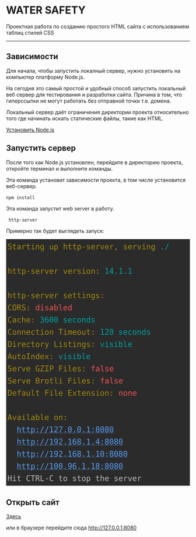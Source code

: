 # WATER SAFETY
Проектная работа по созданию простого HTML сайта с использованием таблиц стилей CSS
****
## Зависимости
Для начала, чтобы запустить локалный сервер, нужно установить на компьютер платформу Node.js. 

На сегодня это самый простой и удобный способ запустить локальный веб сервер для тестирования и разработки сайта.
Причина в том, что гиперссылки не могут работать без отправной точки т.е. домена. 

Локальный сервер даёт ограничения директории проекта относительно того где начинать искать статические файлы, такие как HTML.


[Установить  Node.js](https://nodejs.org/dist/v18.18.1/node-v18.18.1-x64.msi)

## Запустить сервер
После того как Node.js установлен, перейдите в директорию проекта, откройте терминал и выполните команды.

Эта команда установит зависимости проекта, в том числе установится веб-сервер.
```angular2html
npm install
```
Эта команда запустит web server в работу.
```$xslt
 http-server
```
Примерно так будет выглядеть запуск:

![http-server запущен](img/web-server.jpg "Примерно так будет выглядеть запуск" )


## Открыть сайт
[Здесь](http://localhost:8080)

или в браузере перейдите сюда http://127.0.0.1:8080
